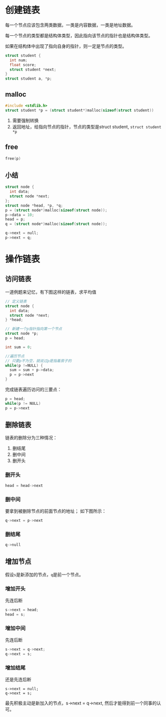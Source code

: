 # 创建链表

每一个节点应该包含两类数据，一类是内容数据，一类是地址数据。

每一个节点的类型都是结构体类型，因此指向该节点的指针也是结构体类型。

如果在结构体中出现了指向自身的指针，则一定是节点的类型。

```c
struct student {
  int num;
  float score;
  struct student *next;
}
struct student a, *p;
```

## malloc

```c
#include <stdlib.h>
struct student *p = (struct student*)malloc(sizeof(struct student))
```

1.  需要强制转换
2. 返回地址，给指向节点的指针，节点的类型是struct student, `struct student *p`

## free

```c
free(p)
```

## 小结

```c
struct node {
  int data;
  struct node *next;
};
struct node *head, *p, *q;
p = (struct node*)malloc(sizeof(struct node));
p->data = 10;
head = p;
q = (struct node*)malloc(sizeof(struct node));

q->next = null;
p->next = q;
```



# 操作链表

## 访问链表

一道例题来记忆，有下图这样的链表，求平均值



```c
// 定义链表
struct node {
  int data;
  struct node *next;
} *head;

// 新建一个p指针指向第一个节点
struct node *p;
p = head;

int sum = 0;

//遍历节点
// 只要p不为空，就说过p是指着房子的
while(p !=NULL) {
  sum = sum + p->data;
  p = p->next
}
```

完成链表遍历访问的三要点：

```c
p = head;
while(p != NULL)
p = p->next
```



## 删除链表

链表的删除分为三种情况：

1. 删结尾
2. 删中间
3. 删开头

### 删开头

```c
head = head->next
```

### 删中间

要拿到被删除节点的前面节点的地址；
如下图所示：

```c
q->next = p->next
```

### 删结尾

```c
q->null
```



## 增加节点

假设`s`是新添加的节点，`q`是前一个节点。

### 增加开头

先连后断

```c
s->next = head;
head = s;
```

### 增加中间

先连后断

```c
s->next = q->next;
q->next = s;
```

### 增加结尾

还是先连后断

```
s->next = null;
q->next = s;
```

最先积极主动是新加入的节点，s->next = q->next, 然后才能得到前一个同事的认可。













